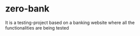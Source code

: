 # zero-bank
It is a testing-project based on a banking website where all the functionalities are being tested
